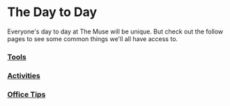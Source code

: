 # The Day to Day

Everyone's day to day at The Muse will be unique.  But check out the follow pages to see some common things we'll all have access to.

### [Tools](tools.md)
### [Activities](activities.md)
### [Office Tips](office_tips.md)